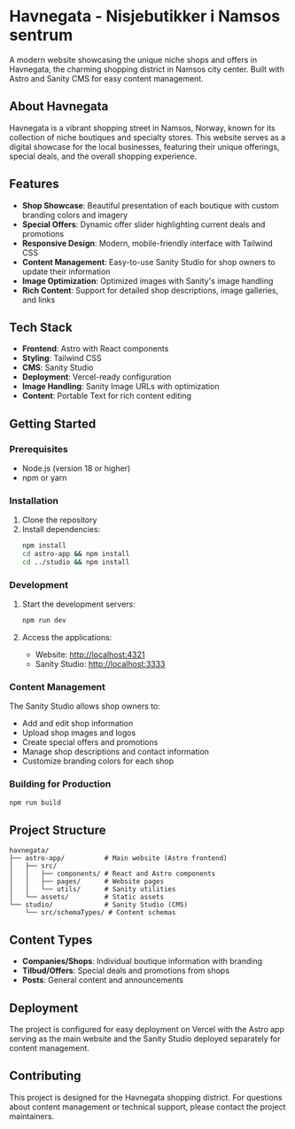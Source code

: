 # Havnegata - Nisjebutikker i Namsos sentrum

A modern website showcasing the unique niche shops and offers in Havnegata, the charming shopping district in Namsos city center. Built with Astro and Sanity CMS for easy content management.

## About Havnegata

Havnegata is a vibrant shopping street in Namsos, Norway, known for its collection of niche boutiques and specialty stores. This website serves as a digital showcase for the local businesses, featuring their unique offerings, special deals, and the overall shopping experience.

## Features

- **Shop Showcase**: Beautiful presentation of each boutique with custom branding colors and imagery
- **Special Offers**: Dynamic offer slider highlighting current deals and promotions
- **Responsive Design**: Modern, mobile-friendly interface with Tailwind CSS
- **Content Management**: Easy-to-use Sanity Studio for shop owners to update their information
- **Image Optimization**: Optimized images with Sanity's image handling
- **Rich Content**: Support for detailed shop descriptions, image galleries, and links

## Tech Stack

- **Frontend**: Astro with React components
- **Styling**: Tailwind CSS
- **CMS**: Sanity Studio
- **Deployment**: Vercel-ready configuration
- **Image Handling**: Sanity Image URLs with optimization
- **Content**: Portable Text for rich content editing

## Getting Started

### Prerequisites

- Node.js (version 18 or higher)
- npm or yarn

### Installation

1. Clone the repository
2. Install dependencies:
   ```bash
   npm install
   cd astro-app && npm install
   cd ../studio && npm install
   ```

### Development

1. Start the development servers:
   ```bash
   npm run dev
   ```

2. Access the applications:
   - Website: [http://localhost:4321](http://localhost:4321)
   - Sanity Studio: [http://localhost:3333](http://localhost:3333)

### Content Management

The Sanity Studio allows shop owners to:
- Add and edit shop information
- Upload shop images and logos
- Create special offers and promotions
- Manage shop descriptions and contact information
- Customize branding colors for each shop

### Building for Production

```bash
npm run build
```

## Project Structure

```
havnegata/
├── astro-app/          # Main website (Astro frontend)
│   ├── src/
│   │   ├── components/ # React and Astro components
│   │   ├── pages/      # Website pages
│   │   └── utils/      # Sanity utilities
│   └── assets/         # Static assets
└── studio/             # Sanity Studio (CMS)
    └── src/schemaTypes/ # Content schemas
```

## Content Types

- **Companies/Shops**: Individual boutique information with branding
- **Tilbud/Offers**: Special deals and promotions from shops
- **Posts**: General content and announcements

## Deployment

The project is configured for easy deployment on Vercel with the Astro app serving as the main website and the Sanity Studio deployed separately for content management.

## Contributing

This project is designed for the Havnegata shopping district. For questions about content management or technical support, please contact the project maintainers.
